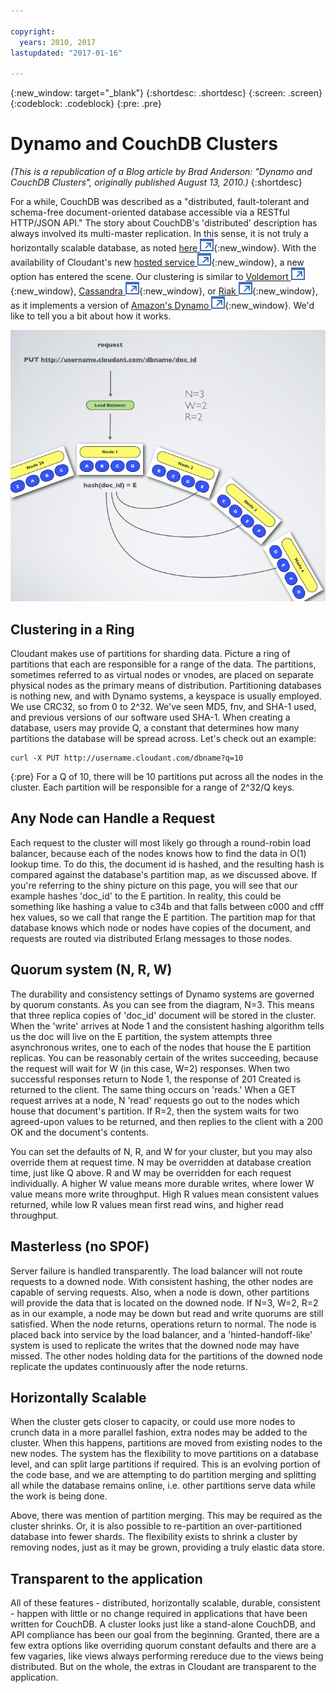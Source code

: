 ```yaml
---

copyright:
  years: 2010, 2017
lastupdated: "2017-01-16"

---
```


{:new_window: target="_blank"}
{:shortdesc: .shortdesc}
{:screen: .screen}
{:codeblock: .codeblock}
{:pre: .pre}

# Dynamo and CouchDB Clusters

_(This is a republication of a Blog article by Brad Anderson:
"Dynamo and CouchDB Clusters",
originally published August 13, 2010.)_
{:shortdesc}

For a while,
CouchDB was described as a "distributed,
fault-tolerant and schema-free document-oriented database accessible via a RESTful HTTP/JSON API."
The story about CouchDB's
'distributed' description has always involved its multi-master replication.
In this sense,
it is not truly a horizontally scalable database,
as noted [here ![External link icon](../images/launch-glyph.svg "External link icon")](http://spyced.blogspot.com/2008/12/couchdb-not-drinking-kool-aid.html){:new_window}.
With the availability of Cloudant's new
[hosted service ![External link icon](../images/launch-glyph.svg "External link icon")](https://cloudant.com/#%21/solutions){:new_window},
a new option has entered the scene.
Our clustering is similar to [Voldemort ![External link icon](../images/launch-glyph.svg "External link icon")](http://project-voldemort.com/){:new_window},
[Cassandra ![External link icon](../images/launch-glyph.svg "External link icon")](http://cassandra.apache.org/){:new_window},
or [Riak ![External link icon](../images/launch-glyph.svg "External link icon")](http://github.com/basho/riak){:new_window},
as it implements a version of
[Amazon's Dynamo ![External link icon](../images/launch-glyph.svg "External link icon")](http://www.allthingsdistributed.com/2007/10/amazons_dynamo.html){:new_window}.
We'd like to tell you a bit about how it works.

![Hashing](images/hashing.png)

## Clustering in a Ring

Cloudant makes use of partitions for sharding data.
Picture a ring of partitions that each are responsible for a range of the data.
The partitions,
sometimes referred to as virtual nodes or vnodes,
are placed on separate physical nodes as the primary means of distribution.
Partitioning databases is nothing new,
and with Dynamo systems,
a keyspace is usually employed.
We use CRC32,
so from 0 to 2^32.
We've seen MD5,
fnv,
and SHA-1 used,
and previous versions of our software used SHA-1.
When creating a database,
users may provide Q,
a constant that determines how many partitions the database will be spread across.
Let's check out an example:
```shell
curl -X PUT http://username.cloudant.com/dbname?q=10
```
{:pre}
For a Q of 10,
there will be 10 partitions put across all the nodes in the cluster.
Each partition will be responsible for a range of 2^32/Q keys.

## Any Node can Handle a Request

Each request to the cluster will most likely go through a round-robin load balancer,
because each of the nodes knows how to find the data in O(1) lookup time.
To do this,
the document id is hashed,
and the resulting hash is compared against the database's partition map,
as we discussed above.
If you're referring to the shiny picture on this page,
you will see that our example hashes
'doc_id' to the E partition.
In reality,
this could be something like hashing a value to c34b and that falls between c000 and cfff hex values,
so we call that range the E partition.
The partition map for that database knows which node or nodes have copies of the document,
and requests are routed via distributed Erlang messages to those nodes.

## Quorum system (N, R, W)

The durability and consistency settings of Dynamo systems are governed by quorum constants.
As you can see from the diagram,
N=3.
This means that three replica copies of 'doc_id' document will be stored in the cluster.
When the 'write' arrives at Node 1 and the consistent hashing algorithm tells us the doc will live on the E partition,
the system attempts three asynchronous writes,
one to each of the nodes that house the E partition replicas.
You can be reasonably certain of the writes succeeding,
because the request will wait for W (in this case, W=2) responses.
When two successful responses return to Node 1,
the response of 201 Created is returned to the client.
The same thing occurs on 'reads.'
When a GET request arrives at a node,
N 'read' requests go out to the nodes which house that document's partition.
If R=2,
then the system waits for two agreed-upon values to be returned,
and then replies to the client with a 200 OK and the document's contents.

You can set the defaults of N,
R,
and W for your cluster,
but you may also override them at request time.
N may be overridden at database creation time,
just like Q above.
R and W may be overridden for each request individually.
A higher W value means more durable writes,
where lower W value means more write throughput.
High R values mean consistent values returned,
while low R values mean first read wins,
and higher read throughput.

## Masterless (no SPOF)

Server failure is handled transparently.
The load balancer will not route requests to a downed node.
With consistent hashing,
the other nodes are capable of serving requests.
Also,
when a node is down,
other partitions will provide the data that is located on the downed node.
If N=3,
W=2,
R=2 as in our example,
a node may be down but read and write quorums are still satisfied.
When the node returns,
operations return to normal.
The node is placed back into service by the load balancer,
and a 'hinted-handoff-like' system is used to replicate the writes that the downed node may have missed.
The other nodes holding data for the partitions of the downed node replicate the updates continuously after the node returns.

## Horizontally Scalable

When the cluster gets closer to capacity,
or could use more nodes to crunch data in a more parallel fashion,
extra nodes may be added to the cluster.
When this happens,
partitions are moved from existing nodes to the new nodes.
The system has the flexibility to move partitions on a database level,
and can split large partitions if required.
This is an evolving portion of the code base,
and we are attempting to do partition merging and splitting all while the database remains online,
i.e. other partitions serve data while the work is being done.

Above,
there was mention of partition merging.
This may be required as the cluster shrinks.
Or,
it is also possible to re-partition an over-partitioned database into fewer shards.
The flexibility exists to shrink a cluster by removing nodes,
just as it may be grown,
providing a truly elastic data store.

## Transparent to the application

All of these features - distributed,
horizontally scalable,
durable,
consistent -
happen with little or no change required in applications that have been written for CouchDB.
A cluster looks just like a stand-alone CouchDB,
and API compliance has been our goal from the beginning.
Granted,
there are a few extra options like overriding quorum constant defaults and there are a few vagaries,
like views always performing rereduce due to the views being distributed.
But on the whole,
the extras in Cloudant are transparent to the application.